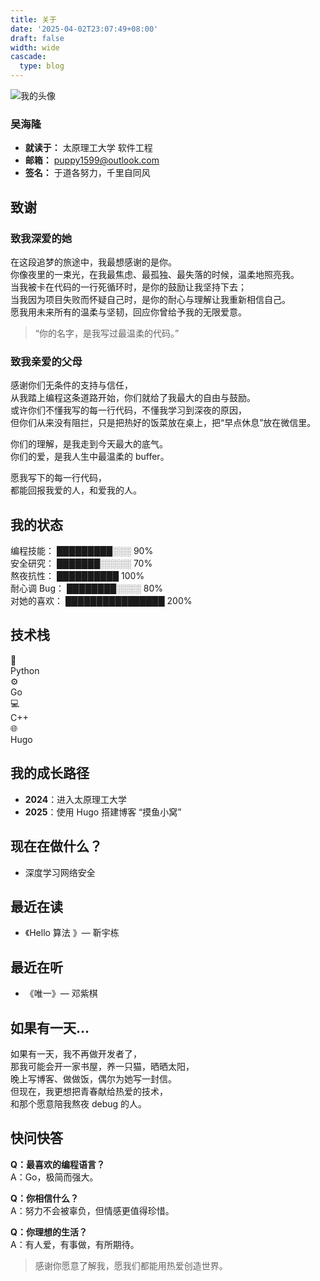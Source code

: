 ```yaml
---
title: 关于
date: '2025-04-02T23:07:49+08:00'
draft: false
width: wide
cascade:
  type: blog
---
```


![我的头像](/favicon-96x96.png)

### 吴海隆
- **就读于：** 太原理工大学 软件工程
- **邮箱：** puppy1599@outlook.com
- **签名：** 于道各努力，千里自同风


## 致谢

### 致我深爱的她

在这段追梦的旅途中，我最想感谢的是你。  
你像夜里的一束光，在我最焦虑、最孤独、最失落的时候，温柔地照亮我。  
当我被卡在代码的一行死循环时，是你的鼓励让我坚持下去；  
当我因为项目失败而怀疑自己时，是你的耐心与理解让我重新相信自己。  
愿我用未来所有的温柔与坚韧，回应你曾给予我的无限爱意。

> “你的名字，是我写过最温柔的代码。”

### 致我亲爱的父母

感谢你们无条件的支持与信任，  
从我踏上编程这条道路开始，你们就给了我最大的自由与鼓励。  
或许你们不懂我写的每一行代码，不懂我学习到深夜的原因，  
但你们从来没有阻拦，只是把热好的饭菜放在桌上，把“早点休息”放在微信里。

你们的理解，是我走到今天最大的底气。  
你们的爱，是我人生中最温柔的 buffer。

愿我写下的每一行代码，  
都能回报我爱的人，和爱我的人。

## 我的状态

编程技能：     █████████░░░  90%<br/>
安全研究：     ███████░░░░░  70%<br/>
熬夜抗性：     ██████████    100%<br/>
耐心调 Bug：   ████████░░░░  80%<br/>
对她的喜欢：   ████████████████ 200%<br/>

## 技术栈

<div class="grid grid-cols-2 md:grid-cols-4 gap-4 text-center text-sm">
  <div class="rounded-xl p-4 bg-blue-100 dark:bg-blue-900">🐍<br>Python</div>
  <div class="rounded-xl p-4 bg-green-100 dark:bg-green-900">⚙️<br>Go</div>
  <div class="rounded-xl p-4 bg-orange-100 dark:bg-orange-900">💻<br>C++</div>
  <div class="rounded-xl p-4 bg-purple-100 dark:bg-purple-900">🌐<br>Hugo</div>
</div>

## 我的成长路径

- **2024**：进入太原理工大学
- **2025**：使用 Hugo 搭建博客 “摸鱼小窝”

## 现在在做什么？

- 深度学习网络安全

## 最近在读

- 《Hello 算法 》— 靳宇栋

## 最近在听

- 《唯一》— 邓紫棋

## 如果有一天…

如果有一天，我不再做开发者了，  
那我可能会开一家书屋，养一只猫，晒晒太阳，  
晚上写博客、做做饭，偶尔为她写一封信。  
但现在，我更想把青春献给热爱的技术，  
和那个愿意陪我熬夜 debug 的人。

## 快问快答

**Q：最喜欢的编程语言？**  
A：Go，极简而强大。

**Q：你相信什么？**  
A：努力不会被辜负，但情感更值得珍惜。

**Q：你理想的生活？**  
A：有人爱，有事做，有所期待。

> 感谢你愿意了解我，愿我们都能用热爱创造世界。